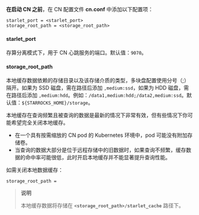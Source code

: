 
**在启动 CN 之前**，在 CN 配置文件 **cn.conf** 中添加以下配置项：

```Properties
starlet_port = <starlet_port>
storage_root_path = <storage_root_path>
```

#### starlet_port

存算分离模式下，用于 CN 心跳服务的端口。默认值：`9070`。

#### storage_root_path

本地缓存数据依赖的存储目录以及该存储介质的类型，多块盘配置使用分号（;）隔开。如果为 SSD 磁盘，需在路径后添加 `,medium:ssd`，如果为 HDD 磁盘，需在路径后添加 `,medium:hdd`。例如：`/data1,medium:hdd;/data2,medium:ssd`。默认值：`${STARROCKS_HOME}/storage`。

本地缓存在查询频繁且被查询的数据是最新的情况下非常有效，但有些情况下你可能希望完全关闭本地缓存。

- 在一个具有按需缩放的 CN pod 的 Kubernetes 环境中，pod 可能没有附加存储卷。
- 当查询的数据大部分是位于远程存储中的旧数据时，如果查询不频繁，缓存数据的命中率可能很低，此时开启本地缓存并不能显著提升查询性能。

如需关闭本地数据缓存：

```Properties
storage_root_path =
```

> **说明**
>
> 本地缓存数据将存储在 **`<storage_root_path>/starlet_cache`** 路径下。